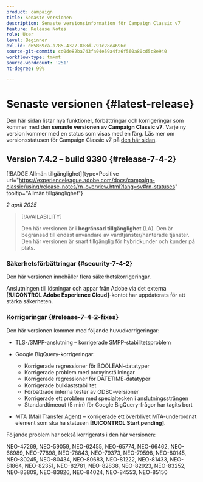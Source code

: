 ```yaml
---
product: campaign
title: Senaste versionen
description: Senaste versionsinformation för Campaign Classic v7
feature: Release Notes
role: User
level: Beginner
exl-id: d65869ca-a785-4327-8e8d-791c28e4696c
source-git-commit: cd0de82ba743fa04e59a4fa6f560a80cd5c8e940
workflow-type: tm+mt
source-wordcount: '251'
ht-degree: 99%

---
```


# Senaste versionen {#latest-release}

Den här sidan listar nya funktioner, förbättringar och korrigeringar som kommer med den **senaste versionen av Campaign Classic v7**. Varje ny version kommer med en status som visas med en färg. Läs mer om versionsstatusen för Campaign Classic v7 på [den här sidan](rn-overview.md).

## Version 7.4.2 – build 9390 {#release-7-4-2}

[!BADGE Allmän tillgänglighet]{type=Positive url="https://experienceleague.adobe.com/docs/campaign-classic/using/release-notes/rn-overview.html?lang=sv#rn-statuses" tooltip="Allmän tillgänglighet"}

_2 april 2025_

>[!AVAILABILITY]
>
>Den här versionen är i **begränsad tillgänglighet** (LA). Den är begränsad till endast användare av värdtjänster/hanterade tjänster. Den här versionen är snart tillgänglig för hybridkunder och kunder på plats.

<!--
### Compatibility updates {#comp-7-4-2}

This release comes with the following compatibility updates:

* JQuery library update: fixes multiple UI issues (reports, web apps)
* PostgreSQL 15 and 16

-->

### Säkerhetsförbättringar {#security-7-4-2}

Den här versionen innehåller flera säkerhetskorrigeringar.

Anslutningen till lösningar och appar från Adobe via det externa **[!UICONTROL Adobe Experience Cloud]**-kontot har uppdaterats för att stärka säkerheten.

### Korrigeringar {#release-7-4-2-fixes}

Den här versionen kommer med följande huvudkorrigeringar:

* TLS-/SMPP-anslutning – korrigerade SMPP-stabilitetsproblem

* Google BigQuery-korrigeringar:

   * Korrigerade regressioner för BOOLEAN-datatyper
   * Korrigerade problem med proxyinställningar
   * Korrigerade regressioner för DATETIME-datatyper
   * Korrigerade bulklaststabilitet
   * Förbättrade interna tester av ODBC-versioner
   * Korrigerade ett problem med specialtecken i anslutningssträngen
   * Standardtimeout (5 min) för Google BigQuery-frågor har tagits bort

* MTA (Mail Transfer Agent) – korrigerade ett överblivet MTA-underordnat element som ska ha statusen **[!UICONTROL Start pending]**.

Följande problem har också korrigerats i den här versionen:

NEO-47269, NEO-59059, NEO-62455, NEO-65774, NEO-66462, NEO-66989, NEO-77898, NEO-78843, NEO-79373, NEO-79598, NEO-80145, NEO-80245, NEO-80434, NEO-80683, NEO-81222, NEO-81433, NEO-81864, NEO-82351, NEO-82781, NEO-82838, NEO-82923, NEO-83252, NEO-83809, NEO-83826, NEO-84024, NEO-84553, NEO-85150

